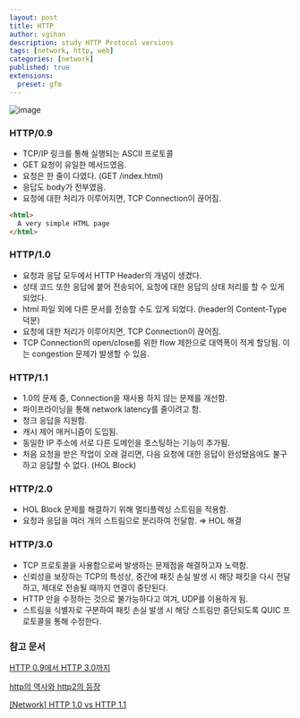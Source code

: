 ```yaml
---
layout: post
title: HTTP
author: vgihan
description: study HTTP Protocol versions
tags: [network, http, web]
categories: [network]
published: true
extensions:
  preset: gfm
---
```


![image](https://user-images.githubusercontent.com/49841765/174728677-2ec895c4-ea9f-4ffd-8070-82b1161ca57f.png)

### HTTP/0.9

- TCP/IP 링크를 통해 실행되는 ASCII 프로토콜
- GET 요청이 유일한 메서드였음.
- 요청은 한 줄이 다였다. (GET /index.html)
- 응답도 body가 전부였음.
- 요청에 대한 처리가 이루어지면, TCP Connection이 끊어짐.

```html
<html>
  A very simple HTML page
</html>
```

### HTTP/1.0

- 요청과 응답 모두에서 HTTP Header의 개념이 생겼다.
- 상태 코드 또한 응답에 붙어 전송되어, 요청에 대한 응답의 상태 처리를 할 수 있게 되었다.
- html 파일 외에 다른 문서를 전송할 수도 있게 되었다. (header의 Content-Type 덕분)
- 요청에 대한 처리가 이루어지면, TCP Connection이 끊어짐.
- TCP Connection의 open/close를 위한 flow 제한으로 대역폭이 적게 할당됨. 이는 congestion 문제가 발생할 수 있음.

### HTTP/1.1

- 1.0의 문제 중, Connection을 재사용 하지 않는 문제를 개선함.
- 파이프라이닝을 통해 network latency를 줄이려고 함.
- 청크 응답을 지원함.
- 캐시 제어 매커니즘이 도입됨.
- 동일한 IP 주소에 서로 다른 도메인을 호스팅하는 기능이 추가됨.
- 처음 요청을 받은 작업이 오래 걸리면, 다음 요청에 대한 응답이 완성됐음에도 불구하고 응답할 수 없다. (HOL Block)

### HTTP/2.0

- HOL Block 문제를 해결하기 위해 멀티플렉싱 스트림을 적용함.
- 요청과 응답을 여러 개의 스트림으로 분리하여 전달함. ⇒ HOL 해결

### HTTP/3.0

- TCP 프로토콜을 사용함으로써 발생하는 문제점을 해결하고자 노력함.
- 신뢰성을 보장하는 TCP의 특성상, 중간에 패킷 손실 발생 시 해당 패킷을 다시 전달하고, 제대로 전송될 때까지 연결이 중단된다.
- HTTP 만을 수정하는 것으로 불가능하다고 여겨, UDP를 이용하게 됨.
- 스트림을 식별자로 구분하여 패킷 손실 발생 시 해당 스트림만 중단되도록 QUIC 프로토콜을 통해 수정한다.

### 참고 문서

[HTTP 0.9에서 HTTP 3.0까지](https://velog.io/@seeker1207/HTTP-0.9%EC%97%90%EC%84%9C-HTTP-3.0%EA%B9%8C%EC%A7%80)

[http의 역사와 http2의 등장](https://kyun2da.dev/CS/http%EC%9D%98-%EC%97%AD%EC%82%AC%EC%99%80-http2%EC%9D%98-%EB%93%B1%EC%9E%A5/)

[[Network] HTTP 1.0 vs HTTP 1.1](https://it-mesung.tistory.com/146)
